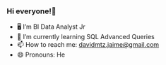 ### Hi everyone!👋

- 🖥️ I’m BI Data Analyst Jr
- 🌱 I’m currently learning SQL Advanced Queries
- 📫 How to reach me: davidmtz.jaime@gmail.com
- 😄 Pronouns: He
